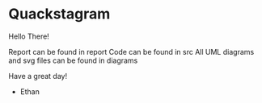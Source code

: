 # Quackstagram
Hello There!

Report can be found in report
Code can be found in src
All UML diagrams and svg files can be found in diagrams

Have a great day!
- Ethan